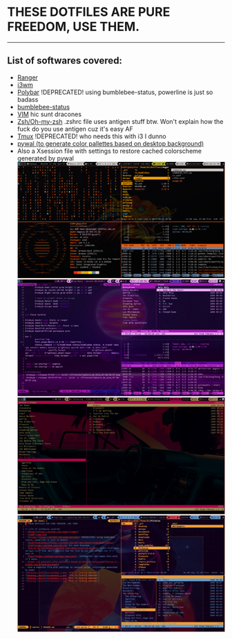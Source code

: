 # THESE DOTFILES ARE PURE FREEDOM, USE THEM.
---
## List of softwares covered:
- [Ranger](https://github.com/ranger/ranger)
- [i3wm](i3wm.org)
- [Polybar](https://github.com/jaagr/polybar) !DEPRECATED! using bumblebee-status, powerline is just so badass
- [bumblebee-status](https://github.com/tobi-wan-kenobi/bumblebee-status)
- [VIM](https://github.com/vim/vim) hic sunt dracones
- [Zsh/Oh-my-zsh](https://github.com/robbyrussell/oh-my-zsh) .zshrc file uses antigen stuff btw. Won't explain how the fuck do you use antigen cuz it's easy AF
- [Tmux](https://github.com/tmux/tmux/wiki) !DEPRECATED! who needs this with i3 I dunno
- [pywal (to generate color pallettes based on desktop background)](https://github.com/dylanaraps/pywal)
- Also a Xsession file with settings to restore cached colorscheme generated by pywal
![desktop_result](screenshot_1.png "This is fucking awesome")
![desktop_result](screenshot_2.png "This is fucking awesome")
![desktop_result](screenshot_3.png "This is fucking awesome")
![desktop_result](screenshot_ranger.png "This is fucking awesome")




